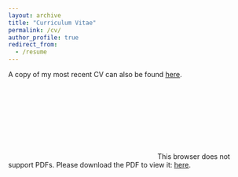 ```yaml
---
layout: archive
title: "Curriculum Vitae"
permalink: /cv/
author_profile: true
redirect_from:
  - /resume
---
```


A copy of my most recent CV can also be found <a href="https://tyson-swetnam.github.io/files/2019-06-09-CV-Tyson-Lee-Swetnam.pdf" target="_blank"><u>here</u></a>.


<object data="https://tyson-swetnam.github.io/files/2019-06-09-CV-Tyson-Lee-Swetnam.pdf" type="application/pdf" width="700px" height="700px">
    <embed src="https://tyson-swetnam.github.io/files/2019-06-09-CV-Tyson-Lee-Swetnam.pdf">
        This browser does not support PDFs. Please download the PDF to view it: <a href="https://tyson-swetnam.github.io/files/2019-06-09-CV-Tyson-Lee-Swetnam.pdf" target="_blank"><u>here</u></a>.
        </embed>
</object>

  
